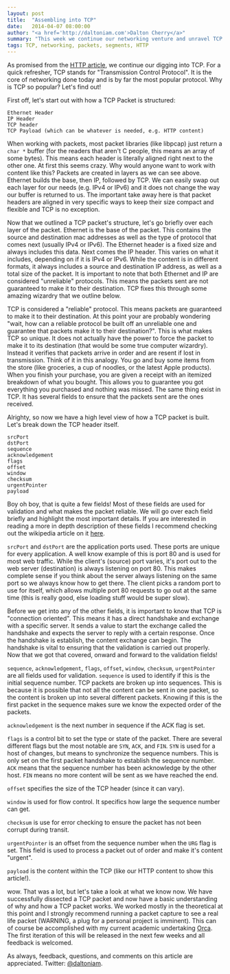 ```yaml
---
layout: post
title:  "Assembling into TCP"
date:   2014-04-07 08:00:00
author: "<a href='http://daltoniam.com'>Dalton Cherry</a>"
summary: "This week we continue our networking venture and unravel TCP."
tags: TCP, networking, packets, segments, HTTP
---
```


As promised from the [HTTP article](HTTP-REST-networking.html), we continue our digging into TCP. For a quick refresher, TCP stands for "Transmission Control Protocol". It is the core of networking done today and is by far the most popular protocol. Why is TCP so popular? Let's find out!

First off, let's start out with how a TCP Packet is structured:

```
Ethernet Header
IP Header
TCP header
TCP Payload (which can be whatever is needed, e.g. HTTP content)
```

When working with packets, most packet libraries (like libpcap) just return a `char *` buffer (for the readers that aren't C people, this means an array of some bytes). This means each header is literally aligned right next to the other one. At first this seems crazy. Why would anyone want to work with content like this? Packets are created in layers as we can see above. Ethernet builds the base, then IP, followed by TCP. We can easily swap out each layer for our needs (e.g. IPv4 or IPv6) and it does not change the way our buffer is returned to us. The important take away here is that packet headers are aligned in very specific ways to keep their size compact and flexible and TCP is no exception.

Now that we outlined a TCP packet's structure, let's go briefly over each layer of the packet. Ethernet is the base of the packet. This contains the source and destination mac addresses as well as the type of protocol that comes next (usually IPv4 or IPv6). The Ethernet header is a fixed size and always includes this data. Next comes the IP header. This varies on what it includes, depending on if it is IPv4 or IPv6. While the content is in different formats, it always includes a source and destination IP address, as well as a total size of the packet. It is important to note that both Ethernet and IP are considered "unreliable" protocols. This means the packets sent are not guaranteed to make it to their destination. TCP fixes this through some amazing wizardry that we outline below.

TCP is considered a "reliable" protocol. This means packets are guaranteed to make it to their destination. At this point your are probably wondering "wait, how can a reliable protocol be built off an unreliable one and guarantee that packets make it to their destination?". This is what makes TCP so unique. It does not actually have the power to force the packet to make it to its destination (that would be some true computer wizardry). Instead it verifies that packets arrive in order and are resent if lost in transmission. Think of it in this analogy. You go and buy some items from the store (like groceries, a cup of noodles, or the latest Apple products). When you finish your purchase, you are given a receipt with an itemized breakdown of what you bought. This allows you to guarantee you got everything you purchased and nothing was missed. The same thing exist in TCP. It has several fields to ensure that the packets sent are the ones received.

Alrighty, so now we have a high level view of how a TCP packet is built. Let's break down the TCP header itself.


```
srcPort
dstPort
sequence
acknowledgement
flags
offset
window
checksum
urgentPointer
payload
```

Boy oh boy, that is quite a few fields! Most of these fields are used for validation and what makes the packet reliable. We will go over each field briefly and highlight the most important details. If you are interested in reading a more in depth description of these fields I recommend checking out the wikipedia article on it [here](http://en.wikipedia.org/wiki/Transmission_Control_Protocol).

`srcPort` and `dstPort` are the application ports used. These ports are unique for every application. A well know example of this is port 80 and is used for most web traffic. While the client's (source) port varies, it's port out to the web server (destination) is always listening on port 80. This makes complete sense if you think about the server always listening on the same port so we always know how to get there. The client picks a random port to use for itself, which allows multiple port 80 requests to go out at the same time (this is really good, else loading stuff would be super slow).

Before we get into any of the other fields, it is important to know that TCP is "connection oriented". This means it has a direct handshake and exchange with a specific server. It sends a value to start the exchange called the handshake and expects the server to reply with a certain response. Once the handshake is establish, the content exchange can begin. The handshake is vital to ensuring that the validation is carried out properly. Now that we got that covered, onward and forward to the validation fields!



`sequence`, `acknowledgement`, `flags`, `offset`, `window`, `checksum`, `urgentPointer` are all fields used for validation. `sequence` is used to identify if this is the initial sequence number. TCP packets are broken up into sequences. This is because it is possible that not all the content can be sent in one packet, so the content is broken up into several different packets. Knowing if this is the first packet in the sequence makes sure we know the expected order of the packets.

`acknowledgement` is the next number in sequence if the ACK flag is set.

`flags` is a control bit to set the type or state of the packet. There are several different flags but the most notable are `SYN`, `ACK`, and `FIN`. `SYN` is used for a host of changes, but means to synchronize the sequence numbers. This is only set on the first packet handshake to establish the sequence number. `ACK` means that the sequence number has been acknowledge by the other host. `FIN` means no more content will be sent as we have reached the end.

`offset` specifies the size of the TCP header (since it can vary).

`window` is used for flow control. It specifics how large the sequence number can get.

`checksum` is use for error checking to ensure the packet has not been corrupt during transit.

`urgentPointer` is an offset from the sequence number when the `URG` flag is set. This field is used to process a packet out of order and make it's content "urgent".

`payload` is the content within the TCP (like our HTTP content to show this article!).

wow. That was a lot, but let's take a look at what we know now. We have successfully dissected a TCP packet and now have a basic understanding of why and how a TCP packet works. We worked mostly in the theoretical at this point and I strongly recommend running a packet capture to see a real life packet (WARNING, a plug for a personal project is imminent). This can of course be accomplished with my current academic undertaking [Orca](https://github.com/Vluxe/Orca). The first iteration of this will be released in the next few weeks and all feedback is welcomed.

As always, feedback, questions, and comments on this article are appreciated. Twitter: [@daltoniam](https://twitter.com/daltoniam).




